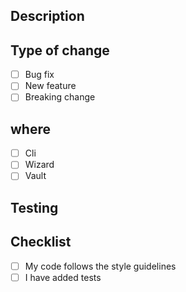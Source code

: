 ## Description
<!-- Describe your changes -->

## Type of change
- [ ] Bug fix
- [ ] New feature
- [ ] Breaking change

## where
- [ ] Cli
- [ ] Wizard
- [ ] Vault

## Testing
<!-- Describe how you tested your changes..this is optional -->

## Checklist
- [ ] My code follows the style guidelines
- [ ] I have added tests